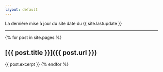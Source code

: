 ```yaml
---
layout: default
---
```


La dernière mise à jour du site date du {{ site.lastupdate }} 

*****

{% for post in site.pages %}
## [{{ post.title }}]({{ post.url }})
{{ post.excerpt }}
{% endfor %}
